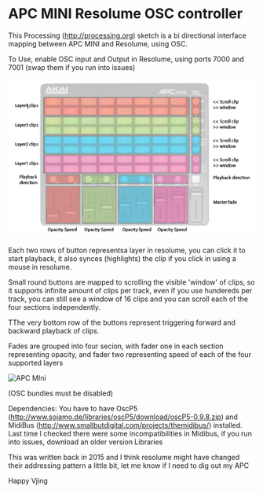 # APC MINI Resolume OSC controller



This Processing (http://processing.org) sketch is a bi directional interface mapping between APC MINI and Resolume, using OSC.

To Use, enable OSC input and Output in Resolume, using ports 7000 and 7001 (swap them if you run into issues)

![Mapping](https://github.com/zambari/APC_MINI_Resolume_OSC/blob/master/apc_mini_resolume/apc_resolume_mapping.png?raw=true)


Each two rows of button representsa layer in resolume, you can click it to start playback, it also synces (highlights) the clip if you click in using a mouse in resolume.

Small round buttons are mapped to scrolling the visible 'window' of clips, so it supports infinite amount of clips per track, even if you use hundereds per track, you can still see a window of 16 clips and you can scroll each of the four sections independently.

TThe very bottom row of the buttons represent triggering forward and backward playback of clips.

Fades are grouped into four secion, with fader one in each section representing opacity, and fader two representing speed of each of the four supported layers


![APC MIni](https://supersound.pl/media/catalog/product/cache/1/image/17f82f742ffe127f42dca9de82fb58b1/A/K/AKAI_APC_MINI_53a46ceb2e985.jpg)


(OSC bundles must be disabled)

Dependencies:
You have to have OscP5 (http://www.sojamo.de/libraries/oscP5/download/oscP5-0.9.8.zip)  and MidiBus (http://www.smallbutdigital.com/projects/themidibus/) installed. Last time I checked there were some incompatibilities in Midibus, if you run into issues, download an older version
Libraries 

This was written back in 2015 and I think resolume might have changed their addressing pattern a little bit, let me know if I need to dig out my APC

Happy Vjing

